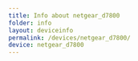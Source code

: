 ```yaml
---
title: Info about netgear_d7800
folder: info
layout: deviceinfo
permalink: /devices/netgear_d7800/
device: netgear_d7800
---
```

